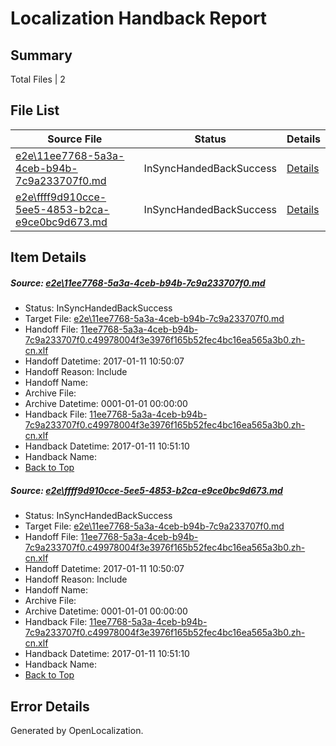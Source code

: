 # <a name='report-top'></a> Localization Handback Report

## Summary
 Total Files | 2

## File List
 Source File | Status | Details 
 ----------- | ------ | ------- 
 [e2e\11ee7768-5a3a-4ceb-b94b-7c9a233707f0.md](https://github.com/OpenLocalizationTestOrg/ol-test0/blob/18e18967f05152d620b11acad897d8236cf922a7/e2e/11ee7768-5a3a-4ceb-b94b-7c9a233707f0.md) | InSyncHandedBackSuccess | [Details](#cdb39c2145d2d4f211f6d3e73ea44e29a2b0eede1)
 [e2e\ffff9d910cce-5ee5-4853-b2ca-e9ce0bc9d673.md](https://github.com/OpenLocalizationTestOrg/ol-test0/blob/18e18967f05152d620b11acad897d8236cf922a7/e2e/ffff9d910cce-5ee5-4853-b2ca-e9ce0bc9d673.md) | InSyncHandedBackSuccess | [Details](#cdb39c2145d2d4f211f6d3e73ea44e29a2b0eede2)

## Item Details
##### <a name='cdb39c2145d2d4f211f6d3e73ea44e29a2b0eede1'></a> Source: [e2e\11ee7768-5a3a-4ceb-b94b-7c9a233707f0.md](https://github.com/OpenLocalizationTestOrg/ol-test0/blob/18e18967f05152d620b11acad897d8236cf922a7/e2e/11ee7768-5a3a-4ceb-b94b-7c9a233707f0.md)
* Status: InSyncHandedBackSuccess
* Target File: [e2e\11ee7768-5a3a-4ceb-b94b-7c9a233707f0.md](https://github.com/OpenLocalizationTestOrg/ol-test0-zhcn/blob/9ec401f5ee6ea8e059626d82bce5c460aafa720e/e2e/11ee7768-5a3a-4ceb-b94b-7c9a233707f0.md)
* Handoff File: [11ee7768-5a3a-4ceb-b94b-7c9a233707f0.c49978004f3e3976f165b52fec4bc16ea565a3b0.zh-cn.xlf](https://github.com/OpenLocalizationTestOrg/ol-test0-handoff/blob/7def2fe2fa2875040c6b958d98d4776c32a09853/ol-handoff/OpenLocalizationTestOrg/ol-test0-zhcn/shujia/ht/11ee7768-5a3a-4ceb-b94b-7c9a233707f0.c49978004f3e3976f165b52fec4bc16ea565a3b0.zh-cn.xlf)
* Handoff Datetime: 2017-01-11 10:50:07
* Handoff Reason: Include
* Handoff Name: 
* Archive File: 
* Archive Datetime: 0001-01-01 00:00:00
* Handback File: [11ee7768-5a3a-4ceb-b94b-7c9a233707f0.c49978004f3e3976f165b52fec4bc16ea565a3b0.zh-cn.xlf](https://github.com/OpenLocalizationTestOrg/ol-test0-handback/blob/d129d051db4d2b879b2937cc1cdb114a64833ced/ol-handback/OpenLocalizationTestOrg/ol-test0-zhcn/shujia/ht/11ee7768-5a3a-4ceb-b94b-7c9a233707f0.c49978004f3e3976f165b52fec4bc16ea565a3b0.zh-cn.xlf)
* Handback Datetime: 2017-01-11 10:51:10
* Handback Name: 
* [Back to Top](#report-top)

##### <a name='cdb39c2145d2d4f211f6d3e73ea44e29a2b0eede2'></a> Source: [e2e\ffff9d910cce-5ee5-4853-b2ca-e9ce0bc9d673.md](https://github.com/OpenLocalizationTestOrg/ol-test0/blob/18e18967f05152d620b11acad897d8236cf922a7/e2e/ffff9d910cce-5ee5-4853-b2ca-e9ce0bc9d673.md)
* Status: InSyncHandedBackSuccess
* Target File: [e2e\11ee7768-5a3a-4ceb-b94b-7c9a233707f0.md](https://github.com/OpenLocalizationTestOrg/ol-test0-zhcn/blob/9ec401f5ee6ea8e059626d82bce5c460aafa720e/e2e/11ee7768-5a3a-4ceb-b94b-7c9a233707f0.md)
* Handoff File: [11ee7768-5a3a-4ceb-b94b-7c9a233707f0.c49978004f3e3976f165b52fec4bc16ea565a3b0.zh-cn.xlf](https://github.com/OpenLocalizationTestOrg/ol-test0-handoff/blob/7def2fe2fa2875040c6b958d98d4776c32a09853/ol-handoff/OpenLocalizationTestOrg/ol-test0-zhcn/shujia/ht/11ee7768-5a3a-4ceb-b94b-7c9a233707f0.c49978004f3e3976f165b52fec4bc16ea565a3b0.zh-cn.xlf)
* Handoff Datetime: 2017-01-11 10:50:07
* Handoff Reason: Include
* Handoff Name: 
* Archive File: 
* Archive Datetime: 0001-01-01 00:00:00
* Handback File: [11ee7768-5a3a-4ceb-b94b-7c9a233707f0.c49978004f3e3976f165b52fec4bc16ea565a3b0.zh-cn.xlf](https://github.com/OpenLocalizationTestOrg/ol-test0-handback/blob/d129d051db4d2b879b2937cc1cdb114a64833ced/ol-handback/OpenLocalizationTestOrg/ol-test0-zhcn/shujia/ht/11ee7768-5a3a-4ceb-b94b-7c9a233707f0.c49978004f3e3976f165b52fec4bc16ea565a3b0.zh-cn.xlf)
* Handback Datetime: 2017-01-11 10:51:10
* Handback Name: 
* [Back to Top](#report-top)


## Error Details

Generated by OpenLocalization.
